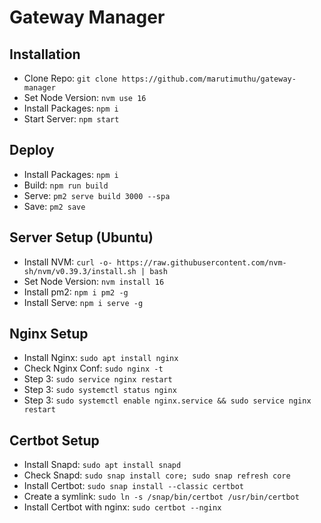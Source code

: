# Gateway Manager

## Installation

- Clone Repo: `git clone https://github.com/marutimuthu/gateway-manager`
- Set Node Version: `nvm use 16`
- Install Packages: `npm i`
- Start Server: `npm start`

## Deploy 
- Install Packages: `npm i`
- Build: `npm run build`
- Serve: `pm2 serve build 3000 --spa`
- Save: `pm2 save`

## Server Setup (Ubuntu)
- Install NVM: `curl -o- https://raw.githubusercontent.com/nvm-sh/nvm/v0.39.3/install.sh | bash`
- Set Node Version: `nvm install 16`
- Install pm2: `npm i pm2 -g`
- Install Serve: `npm i serve -g`

## Nginx Setup
- Install Nginx: `sudo apt install nginx`
- Check Nginx Conf: `sudo nginx -t`
- Step 3: `sudo service nginx restart`
- Step 3: `sudo systemctl status nginx`
- Step 3: `sudo systemctl enable nginx.service && sudo service nginx restart`

## Certbot Setup
- Install Snapd: `sudo apt install snapd`
- Check Snapd: `sudo snap install core; sudo snap refresh core`
- Install Certbot: `sudo snap install --classic certbot`
- Create a symlink: `sudo ln -s /snap/bin/certbot /usr/bin/certbot`
- Install Certbot with nginx: `sudo certbot --nginx`
